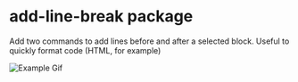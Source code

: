 # add-line-break package

Add two commands to add lines before and after a selected block.
Useful to quickly format code (HTML, for example)

![Example Gif](https://cloud.githubusercontent.com/assets/6225979/7402200/5ea68878-eeca-11e4-8bdd-83474cd4190a.gif)
